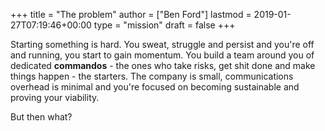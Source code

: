 +++
title = "The problem"
author = ["Ben Ford"]
lastmod = 2019-01-27T07:19:46+00:00
type = "mission"
draft = false
+++

Starting something is hard. You sweat, struggle and persist and you're off and
running, you start to gain momentum. You build a team around you of dedicated
**commandos** - the ones who take risks, get shit done and make things happen - the
starters. The company is small, communications overhead is minimal and you're
focused on becoming sustainable and proving your viability.

But then what?
